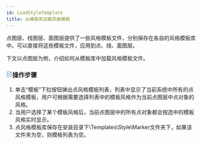 ```yaml
---
id: LoadStyleTemplate
title: 从模板库加载风格模板
---
```

点图层、线图层、面图层提供了一些风格模板文件，分别保存在各自的风格模板库中。可以直接将这些模板文件，应用到点、线、面图层。

下文以点图层为例，介绍如何从模板库中加载风格模板文件。

### ![](../../img/read.gif)操作步骤

  1. 单击“模板”下拉按钮弹出点风格模板列表，列表中显示了当前系统中所有的点风格模板，用户可根据需要选择列表中的模板风格作为当前点图层中点对象的风格。
  2. 当用户选择了某个模板风格后，当前点图层中的所有点对象都会按选中的模板风格实时显示。
  3. 点风格模板库保存在安装目录下\Templates\Style\Marker文件夹下，如果该文件夹为空，则模板列表为空。

